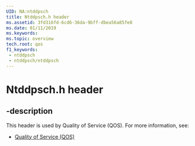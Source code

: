 ```yaml
---
UID: NA:ntddpsch
title: Ntddpsch.h header
ms.assetid: 3fd316fd-6cd6-36da-9bff-dbea56a85fe8
ms.date: 01/11/2019
ms.keywords: 
ms.topic: overview
tech.root: qos
f1_keywords:
 - ntddpsch
 - ntddpsch/ntddpsch
---
```


# Ntddpsch.h header


## -description

This header is used by Quality of Service (QOS). For more information, see:

- [Quality of Service (QOS)](../_qos/index.md)

